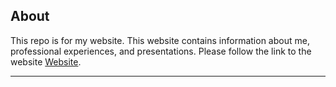 
## About

This repo is for my website. This website contains information about me, professional experiences, and presentations. Please follow the link to the website [Website](dreusebio.github.io).

---

